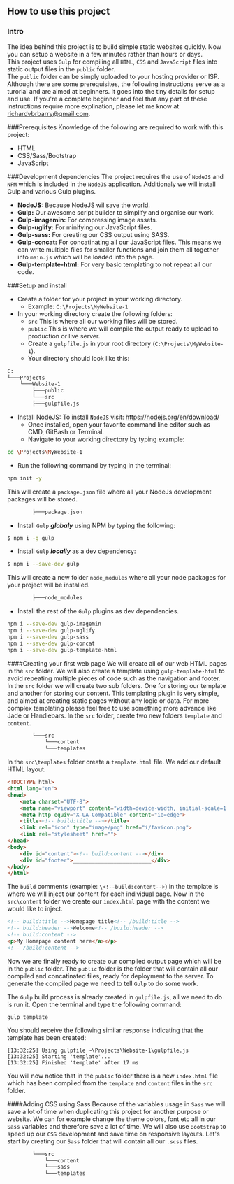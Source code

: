 ## How to use this project
### Intro
The idea behind this project is to build simple static websites quickly. Now you can setup a website in a few minutes rather than hours or days.\
This project uses `Gulp` for compiling all `HTML`, `CSS` and `JavaScript` files into static output files in the `public` folder.\
The `public` folder can be simply uploaded to your hosting provider or ISP. Although there are some prerequisites, the following instructions serve as a turorial and are aimed at beginners. It goes into the tiny details for setup and use. If you're a complete beginner and feel that any part of these instructions require more explination, please let me know at richardvbrbarry@gmail.com.

###Prerequisites
Knowledge of the following are required to work with this project:
* HTML
* CSS/Sass/Bootstrap
* JavaScript

###Development dependencies
The project requires the use of `NodeJS` and `NPM` which is included in the `NodeJS` application. Additionaly we will install Gulp and various Gulp plugins.  
* **NodeJS:** Because NodeJS wil save the world.
* **Gulp:** Our awesome script builder to simplify and organise our work. 
* **Gulp-imagemin:** For compressing image assets.
* **Gulp-uglify:** For minifying our JavaScript files.
* **Gulp-sass:** For creating our CSS output using SASS.
* **Gulp-concat:** For concatinating all our JavaScript files. This means we can write multiple files for smaller functions and join them all together into `main.js` which will be loaded into the page.
* **Gulp-template-html:** For very basic templating to not repeat all our code.    

###Setup and install
* Create a folder for your project in your working directory.
    * Example: `C:\Projects\MyWebsite-1`
* In your working directory create the following folders: 
    * `src` This is where all our working files will be stored.
    * `public` This is where we will compile the output ready to upload to production or live server. 
    * Create a `gulpfile.js` in your root directory (`C:\Projects\MyWebsite-1`).
    * Your directory should look like this:
```bash
C:
└───Projects
    └───Website-1
        ├───public
        └───src
        ├───gulpfile.js
``` 
* Install NodeJS: To install `NodeJS` visit: https://nodejs.org/en/download/
    * Once installed, open your favorite command line editor such as CMD, GitBash or Terminal.
    * Navigate to your working directory by typing example: 
```sh
cd \Projects\MyWebsite-1
```
* Run the following command by typing in the terminal:
```sh
npm init -y
```
This will create a `package.json` file where all your NodeJs development packages will be stored.  
```sh
        ├───package.json
``` 
* Install `Gulp` ***globaly*** using NPM by typing the following:
```sh
$ npm i -g gulp
```
* Install `Gulp` ***locally*** as a dev dependency: 
```sh
$ npm i --save-dev gulp
```
This will create a new folder `node_modules` where all your node packages for your project will be installed. 
```sh
        ├───node_modules
``` 
* Install the rest of the `Gulp` plugins as dev dependencies.
```sh
npm i --save-dev gulp-imagemin
npm i --save-dev gulp-uglify
npm i --save-dev gulp-sass
npm i --save-dev gulp-concat
npm i --save-dev gulp-template-html
```

####Creating your first web page
We will create all of our web HTML pages in the `src` folder. We will also create a template using `gulp-template-html` to avoid repeating multiple pieces of code such as the navigation and footer. 
In the `src` folder we will create two sub folders. One for storing our template and another for storing our content. 
This templating plugin is very simple, and aimed at creating static pages without any logic or data. For more complex templating please feel free to use something more advance like Jade or Handlebars.
In the `src` folder, create two new folders `template` and `content`. 
```sh
        └───src
            └───content
            └───templates
``` 
In the `src\templates` folder create a `template.html` file.
We add our default HTML layout.
```html
<!DOCTYPE html>
<html lang="en">
<head>
    <meta charset="UTF-8">
    <meta name="viewport" content="width=device-width, initial-scale=1.0">
    <meta http-equiv="X-UA-Compatible" content="ie=edge">
    <title><!-- build:title --></title>
    <link rel="icon" type="image/png" href="i/favicon.png">
    <link rel="stylesheet" href="">
</head>
<body>
    <div id="content"><!-- build:content --></div>
    <div id="footer">_________________________</div>
</body>
</html>
```
The `build` comments (example: `\<!--build:content-->`) in the template is where we will inject our content for each individual page. 
Now in the `src\content` folder we create our `index.html` page with the content we would like to inject. 
```html
<!-- build:title -->Homepage title<!-- /build:title -->
<!-- build:header -->Welcome<!-- /build:header -->
<!-- build:content -->
<p>My Homepage content here</a></p>
<!-- /build:content -->
```
Now we are finally ready to create our compiled output page which will be in the `public` folder. The `public` folder is the folder that will contain all our compiled and concatinated files, ready for deployment to the server. 
To generate the compiled page we need to tell `Gulp` to do some work. 

The `Gulp` build process is already created in `gulpfile.js`, all we need to do is run it. Open the terminal and type the following command:
```shell script
gulp template
```
You should receive the following similar response indicating that the template has been created: 
```shell script
[13:32:25] Using gulpfile ~\Projects\Website-1\gulpfile.js
[13:32:25] Starting 'template'...
[13:32:25] Finished 'template' after 17 ms
```
You will now notice that in the `public` folder there is a new `index.html` file which has been compiled from the `template` and `content` files in the `src` folder.  
 
####Adding CSS using Sass
Because of the variables usage in `Sass` we will save a lot of time when duplicating this project for another purpose or website. 
We can for example change the theme colors, font etc all in our `Sass` variables and therefore save a lot of time. We will also use `Bootstrap` to speed up our `CSS` development and save time on responsive layouts.
Let's start by creating our `Sass` folder that will contain all our `.scss` files.
```sh
        └───src
            └───content
            └───sass
            └───templates
``` 
